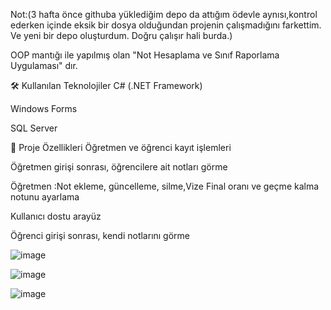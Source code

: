 Not:(3 hafta önce githuba yüklediğim depo da attığım ödevle aynısı,kontrol ederken içinde eksik bir dosya olduğundan projenin çalışmadığını farkettim. Ve yeni bir depo oluşturdum. Doğru çalışır hali burda.)


OOP mantığı ile yapılmış olan "Not Hesaplama ve Sınıf Raporlama Uygulaması" dır.

🛠️ Kullanılan Teknolojiler C# (.NET Framework)

Windows Forms

SQL Server


📁 Proje Özellikleri Öğretmen ve öğrenci kayıt işlemleri

Öğretmen girişi sonrası, öğrencilere ait notları görme

Öğretmen :Not ekleme, güncelleme, silme,Vize Final oranı ve geçme kalma notunu ayarlama

Kullanıcı dostu arayüz

Öğrenci girişi sonrası, kendi notlarını görme



![image](https://github.com/user-attachments/assets/df761fcd-755e-4e8b-a54a-b0d587be5c23)

![image](https://github.com/user-attachments/assets/db79a1fc-8245-45fb-9ddf-110040efe874)

![image](https://github.com/user-attachments/assets/840d5b5c-b575-4e23-b587-ee6618cb7e69)



